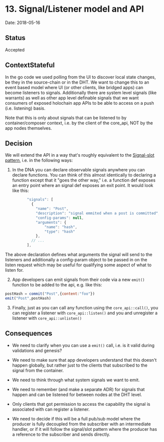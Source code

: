 # 13. Signal/Listener model and API

Date: 2018-05-16

## Status

Accepted

## ContextStateful

In the go code we used polling from the UI to discover local state changes, be they in the source-chain or in the DHT.  We want to change this to an event based model where UI (or other clients, like bridged apps) can become listeners to signals.  Additionally there are system level signals (like warrants) as well as other app level definable signals that we want consumers of exposed holochain app APIs to be able to access on a push (i.e. listening) basis.

Note that this is only about signals that can be listened to by container/composer context, i.e. by the client of the core_api, NOT by the app nodes themselves.

## Decision

We will extend the API in a way that's roughly equivalent to the [Signal-slot pattern](https://en.wikipedia.org/wiki/Signals_and_slots), i.e. in the following ways:

1. In the DNA you can declare observable signals anywhere you can declare functions.  You can think of this almost identically to declaring a function except that it "goes the other way," i.e. a function def exposes an entry point where an signal def exposes an exit point.  It would look like this:

``` javascript
          "signals": [
            {
              "name": "Post",
              "description": "signal emmited when a post is committed",
              "config-params": null,
              "arguments": {
                  "name": "hash",
                  "type": "hash"
              },
            // ...
          ],
```

The above declaration defines what arguments the signal will send to the listeners and additionally a config-param object to be passed in on the listen request which may be useful for qualifying some aspect of what to listen for.

2. App developers can emit signals from their code via a new `emit()` function to be added to the api, e.g. like this:

``` javascript
postHash = commit("Post",{content:"foo"})
emit("Post",postHash)
```

3. Finally, just as you can call any function using the `core_api::call()`, you can register a listener with `core_api::listen()` and you and unregister a listener with `core_api::unlisten()`

## Consequences

- We need to clarify when you can use a `emit()` call, i.e. is it valid during validations and genesis?

- We need to make sure that app developers understand that this doesn't happen globally, but rather just to the clients that subscribed to the signal from the container.

- We need to think through what system signals we want to emit.

- We need to remember (and make a separate ADR) for signals that happen and can be listened for between nodes at the DHT level.

- Only clients that got permission to access the capability the signal is associated with can register a listener.

- We need to decide if this will be a full pub/sub model where the producer is fully decoupled from the subscriber with an intermediate handler, or if it will follow the signal/slot pattern where the producer has a reference to the subscriber and sends directly.
